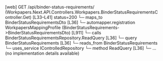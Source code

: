 [web] GET /api/binder-status-requirements/  (Workpapers.Next.API.Controllers.Workpapers.BinderStatusRequirementsController.Get)  [L33–L41] status=200
  └─ maps_to BinderStatusRequirementsDto [L36]
    └─ automapper.registration WorkpapersMappingProfile (BinderStatusRequirements->BinderStatusRequirementsDto) [L911]
  └─ calls BinderStatusRequirementsRepository.ReadQuery [L36]
  └─ query BinderStatusRequirements [L36]
    └─ reads_from BinderStatusRequirements
  └─ uses_service IControlledRepository<BinderStatusRequirements>
    └─ method ReadQuery [L36]
      └─ ... (no implementation details available)

